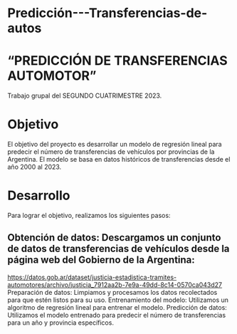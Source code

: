 ﻿# Predicción---Transferencias-de-autos
# “PREDICCIÓN DE TRANSFERENCIAS AUTOMOTOR” 
Trabajo grupal del SEGUNDO CUATRIMESTRE 2023.

# Objetivo
El objetivo del proyecto es desarrollar un modelo de regresión lineal para predecir el número de transferencias de vehículos por provincias de la Argentina. El modelo se basa en datos históricos de transferencias desde el año 2000 al 2023.

# Desarrollo
Para lograr el objetivo, realizamos los siguientes pasos:
## Obtención de datos: Descargamos un conjunto de datos de transferencias de vehículos desde la página web del Gobierno de la Argentina:
https://datos.gob.ar/dataset/justicia-estadistica-tramites-automotores/archivo/justicia_7912aa2b-7e9a-49dd-8c14-0570ca043d27
Preparación de datos: Limpiamos y procesamos los datos recolectados para que estén listos para su uso.
Entrenamiento del modelo: Utilizamos un algoritmo de regresión lineal para entrenar el modelo.
Predicción de datos: Utilizamos el modelo entrenado para predecir el número de transferencias para un año y provincia específicos.
